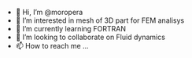 - 👋 Hi, I’m @moropera
- 👀 I’m interested in mesh of 3D part for FEM analisys
- 🌱 I’m currently learning FORTRAN
- 💞️ I’m looking to collaborate on Fluid dynamics
- 📫 How to reach me ...

<!---
moropera/moropera is a ✨ special ✨ repository because its `README.md` (this file) appears on your GitHub profile.
You can click the Preview link to take a look at your changes.
--->
